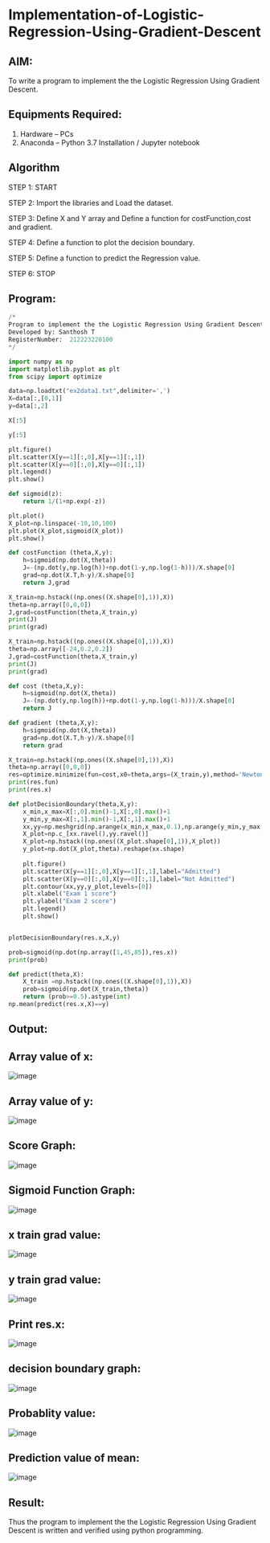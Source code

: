 # Implementation-of-Logistic-Regression-Using-Gradient-Descent

## AIM:
To write a program to implement the the Logistic Regression Using Gradient Descent.

## Equipments Required:
1. Hardware – PCs
2. Anaconda – Python 3.7 Installation / Jupyter notebook

## Algorithm
STEP 1:  START

STEP 2: Import the libraries and Load the dataset.

STEP 3: Define X and Y array and Define a function for costFunction,cost and gradient.

STEP 4: Define a function to plot the decision boundary.

STEP 5: Define a function to predict the Regression value. 

STEP 6: STOP

## Program:
``` py
/*
Program to implement the the Logistic Regression Using Gradient Descent.
Developed by: Santhosh T 
RegisterNumber:  212223220100
*/

import numpy as np
import matplotlib.pyplot as plt
from scipy import optimize

data=np.loadtxt("ex2data1.txt",delimiter=',')
X=data[:,[0,1]]
y=data[:,2]

X[:5]

y[:5]

plt.figure()
plt.scatter(X[y==1][:,0],X[y==1][:,1])
plt.scatter(X[y==0][:,0],X[y==0][:,1])
plt.legend()
plt.show()

def sigmoid(z):
    return 1/(1+np.exp(-z))

plt.plot()
X_plot=np.linspace(-10,10,100)
plt.plot(X_plot,sigmoid(X_plot))
plt.show()

def costFunction (theta,X,y):
    h=sigmoid(np.dot(X,theta))
    J=-(np.dot(y,np.log(h))+np.dot(1-y,np.log(1-h)))/X.shape[0]
    grad=np.dot(X.T,h-y)/X.shape[0]
    return J,grad

X_train=np.hstack((np.ones((X.shape[0],1)),X))
theta=np.array([0,0,0])
J,grad=costFunction(theta,X_train,y)
print(J)
print(grad)

X_train=np.hstack((np.ones((X.shape[0],1)),X))
theta=np.array([-24,0.2,0.2])
J,grad=costFunction(theta,X_train,y)
print(J)
print(grad)

def cost (theta,X,y):
    h=sigmoid(np.dot(X,theta))
    J=-(np.dot(y,np.log(h))+np.dot(1-y,np.log(1-h)))/X.shape[0]
    return J

def gradient (theta,X,y):
    h=sigmoid(np.dot(X,theta))
    grad=np.dot(X.T,h-y)/X.shape[0]
    return grad

X_train=np.hstack((np.ones((X.shape[0],1)),X))
theta=np.array([0,0,0])
res=optimize.minimize(fun=cost,x0=theta,args=(X_train,y),method='Newton-CG',jac=gradient)
print(res.fun)
print(res.x)

def plotDecisionBoundary(theta,X,y):
    x_min,x_max=X[:,0].min()-1,X[:,0].max()+1
    y_min,y_max=X[:,1].min()-1,X[:,1].max()+1
    xx,yy=np.meshgrid(np.arange(x_min,x_max,0.1),np.arange(y_min,y_max,0.1))
    X_plot=np.c_[xx.ravel(),yy.ravel()]
    X_plot=np.hstack((np.ones((X_plot.shape[0],1)),X_plot))
    y_plot=np.dot(X_plot,theta).reshape(xx.shape)
    
    plt.figure()
    plt.scatter(X[y==1][:,0],X[y==1][:,1],label="Admitted")
    plt.scatter(X[y==0][:,0],X[y==0][:,1],label="Not Admitted")
    plt.contour(xx,yy,y_plot,levels=[0])
    plt.xlabel("Exam 1 score")
    plt.ylabel("Exam 2 score")
    plt.legend()
    plt.show()


plotDecisionBoundary(res.x,X,y)

prob=sigmoid(np.dot(np.array([1,45,85]),res.x))
print(prob)

def predict(theta,X):
    X_train =np.hstack((np.ones((X.shape[0],1)),X))
    prob=sigmoid(np.dot(X_train,theta))
    return (prob>=0.5).astype(int)
np.mean(predict(res.x,X)==y)
```

## Output:
## Array value of x:
![image](https://github.com/SanthoshThiru/-Implementation-of-Logistic-Regression-Using-Gradient-Descent/assets/148958618/a40812c9-1537-4f8b-94ea-42cbbe7e78d3)


## Array value of y:
![image](https://github.com/SanthoshThiru/-Implementation-of-Logistic-Regression-Using-Gradient-Descent/assets/148958618/deea4c3b-7fb8-4bf4-9077-1ea6f5876138)

## Score Graph:
![image](https://github.com/SanthoshThiru/-Implementation-of-Logistic-Regression-Using-Gradient-Descent/assets/148958618/6ddaa8b5-1335-4598-82a5-6bda53746155)

## Sigmoid Function Graph:
![image](https://github.com/SanthoshThiru/-Implementation-of-Logistic-Regression-Using-Gradient-Descent/assets/148958618/91e33261-cd3c-4ba3-b296-bcea4799a018)

## x train grad value:
![image](https://github.com/SanthoshThiru/-Implementation-of-Logistic-Regression-Using-Gradient-Descent/assets/148958618/34243e32-85d3-46e1-b782-0226276e5f12)

## y train grad value:
![image](https://github.com/SanthoshThiru/-Implementation-of-Logistic-Regression-Using-Gradient-Descent/assets/148958618/f666ba10-ee04-4b38-9965-54b88dad51ef)

## Print res.x:
![image](https://github.com/SanthoshThiru/-Implementation-of-Logistic-Regression-Using-Gradient-Descent/assets/148958618/59d6fbb3-fc5e-4c1d-b5f5-c8ec265830c3)

## decision boundary graph:
![image](https://github.com/SanthoshThiru/-Implementation-of-Logistic-Regression-Using-Gradient-Descent/assets/148958618/d0a3e1c3-0f8d-4552-b8e2-5d2727f4f57c)

## Probablity value:
![image](https://github.com/SanthoshThiru/-Implementation-of-Logistic-Regression-Using-Gradient-Descent/assets/148958618/72ae2fc6-5989-4726-bba1-9383cb15deee)


## Prediction value of mean:
![image](https://github.com/SanthoshThiru/-Implementation-of-Logistic-Regression-Using-Gradient-Descent/assets/148958618/124494a8-ef30-4e58-8764-cd1f4a7813c3)




## Result:
Thus the program to implement the the Logistic Regression Using Gradient Descent is written and verified using python programming.

